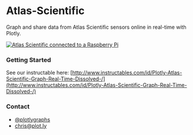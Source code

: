 Atlas-Scientific
============

Graph and share data from Atlas Scientific sensors online in real-time with Plotly.

[![Atlas Scientific connected to a Raspberry Pi](http://cdn.instructables.com/FP2/9KIM/HUMTMWWL/FP29KIMHUMTMWWL.LARGE.jpg)](http://plot.ly/~streaming-demos/52)

### Getting Started
See our instructable here: [http://www.instructables.com/id/Plotly-Atlas-Scientific-Graph-Real-Time-Dissolved-/](http://www.instructables.com/id/Plotly-Atlas-Scientific-Graph-Real-Time-Dissolved-/)

### Contact
- [@plotlygraphs](https://twitter.com/plotlygraphs)
- <chris@plot.ly>
